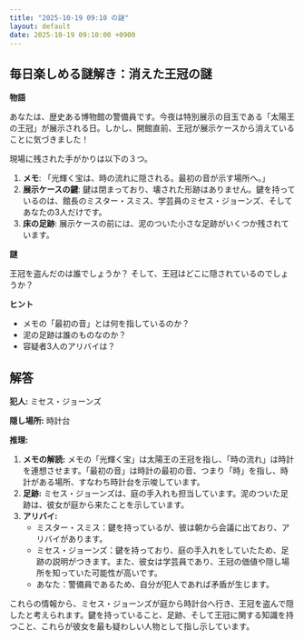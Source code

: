 ```yaml
---
title: "2025-10-19 09:10 の謎"
layout: default
date: 2025-10-19 09:10:00 +0900
---
```

## 毎日楽しめる謎解き：消えた王冠の謎

**物語**

あなたは、歴史ある博物館の警備員です。今夜は特別展示の目玉である「太陽王の王冠」が展示される日。しかし、開館直前、王冠が展示ケースから消えていることに気づきました！

現場に残された手がかりは以下の３つ。

1.  **メモ**: 「光輝く宝は、時の流れに隠される。最初の音が示す場所へ。」
2.  **展示ケースの鍵**: 鍵は閉まっており、壊された形跡はありません。鍵を持っているのは、館長のミスター・スミス、学芸員のミセス・ジョーンズ、そしてあなたの3人だけです。
3.  **床の足跡**: 展示ケースの前には、泥のついた小さな足跡がいくつか残されています。

**謎**

王冠を盗んだのは誰でしょうか？ そして、王冠はどこに隠されているのでしょうか？

**ヒント**

*   メモの「最初の音」とは何を指しているのか？
*   泥の足跡は誰のものなのか？
*   容疑者3人のアリバイは？

## 解答

**犯人:** ミセス・ジョーンズ

**隠し場所:** 時計台

**推理:**

1.  **メモの解読:** メモの「光輝く宝」は太陽王の王冠を指し、「時の流れ」は時計を連想させます。「最初の音」は時計の最初の音、つまり「時」を指し、時計がある場所、すなわち時計台を示唆しています。
2.  **足跡:** ミセス・ジョーンズは、庭の手入れも担当しています。泥のついた足跡は、彼女が庭から来たことを示しています。
3.  **アリバイ:**
    *   ミスター・スミス：鍵を持っているが、彼は朝から会議に出ており、アリバイがあります。
    *   ミセス・ジョーンズ：鍵を持っており、庭の手入れをしていたため、足跡の説明がつきます。また、彼女は学芸員であり、王冠の価値や隠し場所を知っていた可能性が高いです。
    *   あなた：警備員であるため、自分が犯人であれば矛盾が生じます。

これらの情報から、ミセス・ジョーンズが庭から時計台へ行き、王冠を盗んで隠したと考えられます。鍵を持っていること、足跡、そして王冠に関する知識を持つこと、これらが彼女を最も疑わしい人物として指し示しています。
